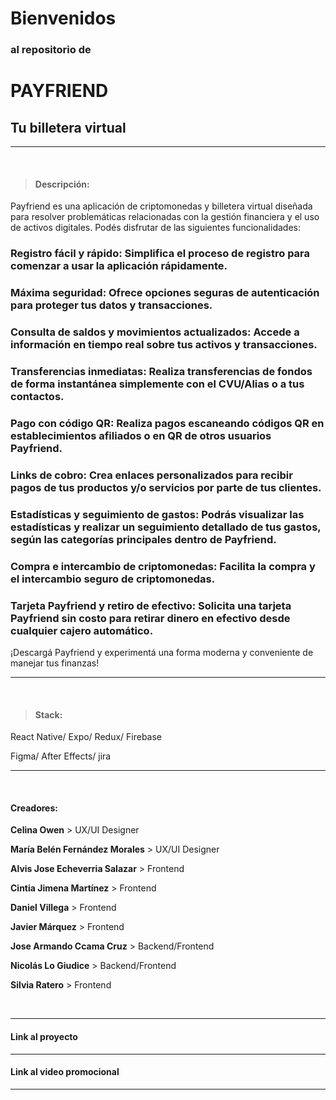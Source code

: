 # Bienvenidos 
### al repositorio de 
# PAYFRIEND 
## Tu billetera virtual
                    
-------------
<br>

>  #### Descripción:
Payfriend es una aplicación de criptomonedas y billetera virtual diseñada para resolver problemáticas relacionadas con la gestión financiera y el uso de activos digitales. Podés disfrutar de las siguientes funcionalidades:


### Registro fácil y rápido: Simplifica el proceso de registro para comenzar a usar la aplicación rápidamente.
### Máxima seguridad: Ofrece opciones seguras de autenticación para proteger tus datos y transacciones.
### Consulta de saldos y movimientos actualizados: Accede a información en tiempo real sobre tus activos y transacciones.
### Transferencias inmediatas: Realiza transferencias de fondos de forma instantánea simplemente con el CVU/Alias o a tus contactos.
### Pago con código QR: Realiza pagos escaneando códigos QR en establecimientos afiliados o en QR de otros usuarios Payfriend.
### Links de cobro: Crea enlaces personalizados para recibir pagos de tus productos y/o servicios por parte de tus clientes.
### Estadísticas y seguimiento de gastos: Podrás visualizar las estadísticas y realizar un seguimiento detallado de tus gastos, según las categorías principales dentro de Payfriend. 
### Compra e intercambio de criptomonedas: Facilita la compra y el intercambio seguro de criptomonedas.
### Tarjeta Payfriend y retiro de efectivo: Solicita una tarjeta Payfriend sin costo para retirar dinero en efectivo desde cualquier cajero automático.

¡Descargá Payfriend y experimentá una forma moderna y conveniente de manejar tus finanzas!

-------------
<br>

>  #### Stack:
React Native/ Expo/ Redux/ Firebase

Figma/ After Effects/ jira


-------------

<br>

#### Creadores:
**Celina Owen** > UX/UI Designer

**María Belén Fernández Morales** > UX/UI Designer

**Alvis Jose Echeverria Salazar** > Frontend

**Cintia Jimena Martínez** > Frontend

**Daniel Villega** > Frontend

**Javier Márquez** > Frontend

**Jose Armando Ccama Cruz** > Backend/Frontend

**Nicolás Lo Giudice** > Backend/Frontend

**Silvia Ratero** > Frontend

<br>

-------------

#### Link al proyecto 


-------------

#### Link al video promocional 


-------------
